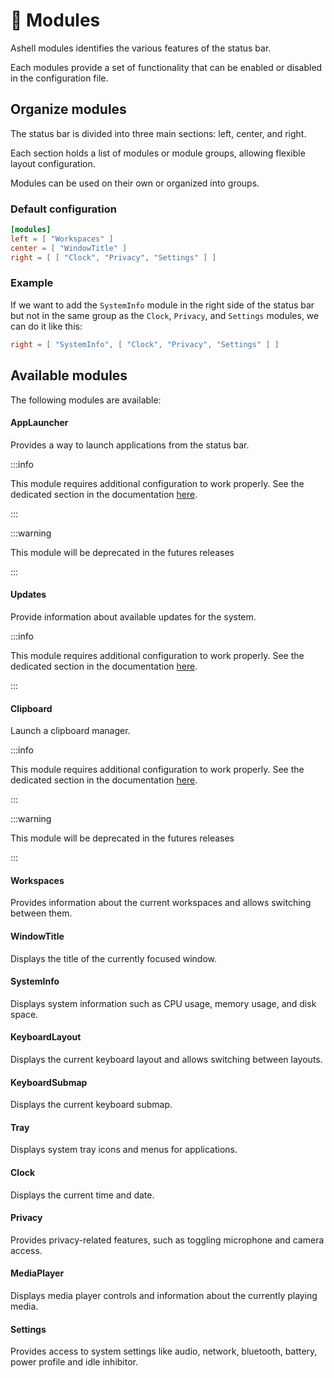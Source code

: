 # 🧩 Modules

Ashell modules identifies the various features of the status bar.

Each modules provide a set of functionality that can be enabled or disabled in the configuration file.

## Organize modules

The status bar is divided into three main sections: left, center, and right.

Each section holds a list of modules or module groups,
allowing flexible layout configuration.

Modules can be used on their own or organized into groups.

### Default configuration

```toml
[modules]
left = [ "Workspaces" ]
center = [ "WindowTitle" ]
right = [ [ "Clock", "Privacy", "Settings" ] ]
```

### Example

If we want to add the `SystemInfo` module in the right side of the status bar but not in the same group as the `Clock`, `Privacy`, and `Settings` modules, we can do it like this:

```toml
right = [ "SystemInfo", [ "Clock", "Privacy", "Settings" ] ]
```

## Available modules

The following modules are available:

#### AppLauncher

Provides a way to launch applications from the status bar.

:::info

This module requires additional configuration to work properly.
See the dedicated section in the documentation [here](./app_launcher.md).

:::

:::warning

This module will be deprecated in the futures releases

:::

#### Updates

Provide information about available updates for the system.

:::info

This module requires additional configuration to work properly.
See the dedicated section in the documentation [here](./updates.md).

:::

#### Clipboard

Launch a clipboard manager.

:::info

This module requires additional configuration to work properly.
See the dedicated section in the documentation [here](./clipboard.md).

:::

:::warning

This module will be deprecated in the futures releases

:::

#### Workspaces

Provides information about the current workspaces and allows switching between them.

#### WindowTitle

Displays the title of the currently focused window.

#### SystemInfo

Displays system information such as CPU usage, memory usage, and disk space.

#### KeyboardLayout

Displays the current keyboard layout and allows switching between layouts.

#### KeyboardSubmap

Displays the current keyboard submap.

#### Tray

Displays system tray icons and menus for applications.

#### Clock

Displays the current time and date.

#### Privacy

Provides privacy-related features, such as toggling microphone and camera access.

#### MediaPlayer

Displays media player controls and information about the currently playing media.

#### Settings

Provides access to system settings like audio, network, bluetooth, battery, power profile and idle inhibitor.

